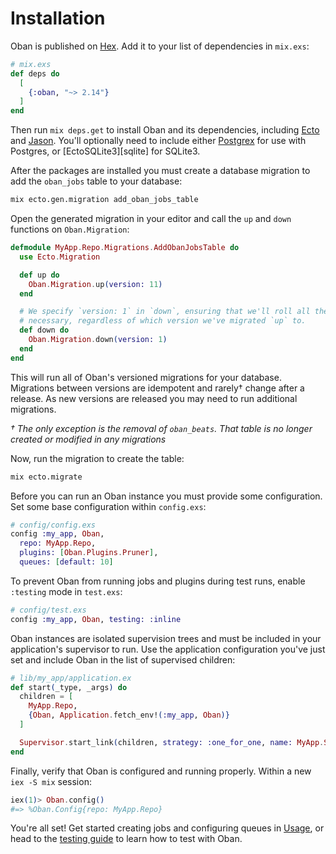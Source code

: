 # Installation

Oban is published on [Hex](https://hex.pm/packages/oban). Add it to your list of
dependencies in `mix.exs`:

```elixir
# mix.exs
def deps do
  [
    {:oban, "~> 2.14"}
  ]
end
```

Then run `mix deps.get` to install Oban and its dependencies, including
[Ecto][ecto] and [Jason][jason]. You'll optionally need to include either
[Postgrex][postgrex] for use with Postgres, or [EctoSQLite3][sqlite] for
SQLite3.

After the packages are installed you must create a database migration to add the
`oban_jobs` table to your database:

```bash
mix ecto.gen.migration add_oban_jobs_table
```

Open the generated migration in your editor and call the `up` and `down`
functions on `Oban.Migration`:

```elixir
defmodule MyApp.Repo.Migrations.AddObanJobsTable do
  use Ecto.Migration

  def up do
    Oban.Migration.up(version: 11)
  end

  # We specify `version: 1` in `down`, ensuring that we'll roll all the way back down if
  # necessary, regardless of which version we've migrated `up` to.
  def down do
    Oban.Migration.down(version: 1)
  end
end
```

This will run all of Oban's versioned migrations for your database. Migrations
between versions are idempotent and rarely† change after a release. As new
versions are released you may need to run additional migrations.

_† The only exception is the removal of `oban_beats`. That table is no longer
created or modified in any migrations_

Now, run the migration to create the table:

```bash
mix ecto.migrate
```

Before you can run an Oban instance you must provide some configuration. Set
some base configuration within `config.exs`:

```elixir
# config/config.exs
config :my_app, Oban,
  repo: MyApp.Repo,
  plugins: [Oban.Plugins.Pruner],
  queues: [default: 10]
```

To prevent Oban from running jobs and plugins during test runs, enable
`:testing` mode in `test.exs`:

```elixir
# config/test.exs
config :my_app, Oban, testing: :inline
```

Oban instances are isolated supervision trees and must be included in your
application's supervisor to run. Use the application configuration you've just
set and include Oban in the list of supervised children:

```elixir
# lib/my_app/application.ex
def start(_type, _args) do
  children = [
    MyApp.Repo,
    {Oban, Application.fetch_env!(:my_app, Oban)}
  ]

  Supervisor.start_link(children, strategy: :one_for_one, name: MyApp.Supervisor)
end
```

Finally, verify that Oban is configured and running properly. Within a new `iex
-S mix` session:

```elixir
iex(1)> Oban.config()
#=> %Oban.Config{repo: MyApp.Repo}
```

You're all set! Get started creating jobs and configuring queues in
[Usage][use], or head to the [testing guide][test] to learn how to test with
Oban.

[use]: Oban.html#Usage
[test]: testing.md
[ecto]: https://hex.pm/packages/ecto
[jason]: https://hex.pm/packages/jason
[postgrex]: https://hex.pm/packages/postgrex
[ecto_sqlite3]: https://hex.pm/packages/ecto_sqlite3
